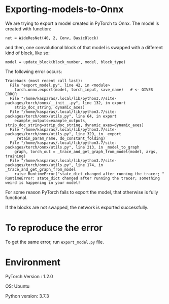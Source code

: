 # Exporting-models-to-Onnx

We are trying to export a model created in PyTorch to Onnx. The model is created with function:
```
net = WideResNet(40, 2, Conv, BasicBlock)
```
and then, one convolutional block of that model is swapped with a different kind of block, like so:
```
model = update_block(block_number, model, block_type)
```
The following error occurs:
```
Traceback (most recent call last):
  File "export_model.py", line 42, in <module>
    torch.onnx.export(model, torch_input, save_name)   # <- GIVES ERROR
  File "/home/kasparas/.local/lib/python3.7/site-packages/torch/onnx/__init__.py", line 132, in export
    strip_doc_string, dynamic_axes)
  File "/home/kasparas/.local/lib/python3.7/site-packages/torch/onnx/utils.py", line 64, in export
    example_outputs=example_outputs, strip_doc_string=strip_doc_string, dynamic_axes=dynamic_axes)
  File "/home/kasparas/.local/lib/python3.7/site-packages/torch/onnx/utils.py", line 329, in _export
    _retain_param_name, do_constant_folding)
  File "/home/kasparas/.local/lib/python3.7/site-packages/torch/onnx/utils.py", line 213, in _model_to_graph
    graph, torch_out = _trace_and_get_graph_from_model(model, args, training)
  File "/home/kasparas/.local/lib/python3.7/site-packages/torch/onnx/utils.py", line 174, in _trace_and_get_graph_from_model
    raise RuntimeError("state_dict changed after running the tracer; "
RuntimeError: state_dict changed after running the tracer; something weird is happening in your model!
```

For some reason PyTorch fails to export the model, that otherwise is fully functional.

If the blocks are not swapped, the network is exported successfully.

# To reproduce the error

To get the same error, run `export_model.py` file.

# Environment

PyTorch Version : 1.2.0

OS: Ubuntu

Python version: 3.7.3
